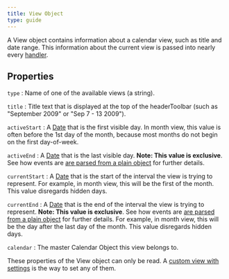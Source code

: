 ```yaml
---
title: View Object
type: guide
---
```


A View object contains information about a calendar view, such as title and date range. This information about the current view is passed into nearly every [handler](handlers).


## Properties

`type`
:   Name of one of the available views (a string).

`title`
:   Title text that is displayed at the top of the headerToolbar (such as "September 2009" or "Sep 7 - 13 2009").

`activeStart`
:   A [Date](date-object) that is the first visible day.
    In month view, this value is often before the 1st day of the month, because most months do not begin on the first day-of-week.

`activeEnd`
:   A [Date](date-object) that is the last visible day. **Note: This value is exclusive**. See how events are [are parsed from a plain object](event-parsing) for further details.

`currentStart`
:   A [Date](date-object) that is the start of the interval the view is trying to represent.
    For example, in month view, this will be the first of the month. This value disregards hidden days.

`currentEnd`
:   A [Date](date-object) that is the end of the interval the view is trying to represent. **Note: This value is exclusive**. See how events are [are parsed from a plain object](event-parsing) for further details.
    For example, in month view, this will be the day after the last day of the month.
    This value disregards hidden days.

`calendar`
:   The master Calendar Object this view belongs to.

These properties of the View object can only be read. A [custom view with settings](custom-view-with-settings) is the way to set any of them.
